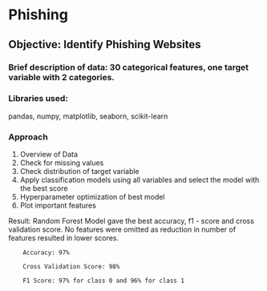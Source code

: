 # Phishing

## Objective: Identify Phishing Websites 

### Brief description of data: 30 categorical features, one target variable with 2 categories.

### Libraries used:
pandas, numpy, matplotlib, seaborn, scikit-learn

### Approach

1. Overview of Data
2. Check for missing values
3. Check distribution of target variable
4. Apply classification models using all variables and select the model with the best score
5. Hyperparameter optimization of best model
6. Plot important features

Result: Random Forest Model gave the best accuracy, f1 - score and cross validation score. No features were omitted as reduction in number of features resulted in lower scores.

        Accuracy: 97%
        
        Cross Validation Score: 98%
        
        F1 Score: 97% for class 0 and 96% for class 1
